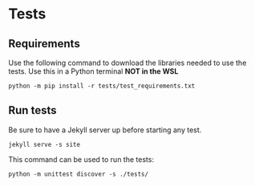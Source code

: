 # Tests

## Requirements

Use the following command to download the libraries needed to use the tests. Use this in a Python terminal **NOT in the WSL**

```
python -m pip install -r tests/test_requirements.txt
```

## Run tests

Be sure to have a Jekyll server up before starting any test.

```
jekyll serve -s site
```

This command can be used to run the tests:

```
python -m unittest discover -s ./tests/
```
